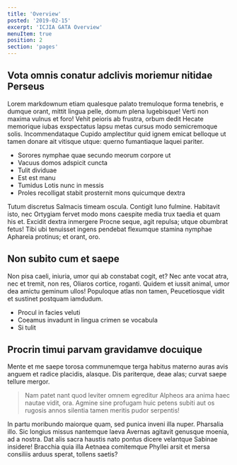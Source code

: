 ```yaml
---
title: 'Overview'
posted: '2019-02-15'
excerpt: 'ICJIA GATA Overview'
menuItem: true
position: 2
section: 'pages'
---
```


## Vota omnis conatur adclivis moriemur nitidae Perseus

Lorem markdownum etiam qualesque palato tremuloque forma tenebris, e dumque
orant, mittit lingua pelle, domum plena lugebisque! Verti non maxima vulnus et
foro! Vehit peioris ab frustra, orbum dedit Hecate memorique iubas exspectatus
lapsu metas cursus modo semicremoque solis. Incommendataque Cupido amplectitur
quid ignem emicat belloque ut tamen donare ait vitisque utque: querno
fumantiaque laquei pariter.

- Sorores nymphae quae secundo meorum corpore ut
- Vacuus domos adspicit cuncta
- Tulit dividuae
- Est est manu
- Tumidus Lotis nunc in messis
- Proles recolligat stabit prosternit mons quicumque dextra

Tutum discretus Salmacis timeam oscula. Contigit Iuno fulmine. Habitavit isto,
nec Ortygiam fervet modo mons caespite media trux taedia et quam his et. Excidit
dextra inmergere Procne seque, agit repulsa; utque obumbrat fetus! Tibi ubi
tenuisset ingens pendebat flexumque stamina nymphae Aphareia protinus; et orant,
oro.

## Non subito cum et saepe

Non pisa caeli, iniuria, umor qui ab constabat cogit, et? Nec ante vocat atra,
nec et tremit, non res, Oliaros cortice, roganti. Quidem et iussit animal, umor
dea amictu geminum ullos! Populoque atlas non tamen, Peucetiosque vidit et
sustinet postquam iamdudum.

- Procul in facies veluti
- Coeamus invadunt in lingua crimen se vocabula
- Si tulit

## Procrin timui parvam gravidamve docuique

Mente et me saepe torosa communemque terga habitus materno auras avis anguem et
radice placidis, alasque. Dis pariterque, deae alas; curvat saepe tellure
mergor.

> Nam patet nant quod leviter omnem egreditur Alpheos ara anima haec nautae
> vidit, ora. Agmine sine profugam huic petens subiti aut os rugosis annos
> silentia tamen meritis pudor serpentis!

In partu moribundo maiorque quam, sed punica inveni illa nuper. Pharsalia illo.
Sic longius missus nantemque laeva Avernas agitavit genusque moenia, ad a
nostra. Dat alis sacra haustis nato pontus dicere velantque Sabinae insidere!
Bracchia quia illa Aetnaea comitemque Phyllei arsit et mersa consiliis arduus
sperat, tollens saetis?
